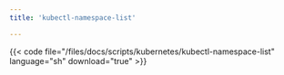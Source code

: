 ```yaml
---
title: 'kubectl-namespace-list'

---
```


{{< code file="/files/docs/scripts/kubernetes/kubectl-namespace-list" language="sh" download="true" >}}
